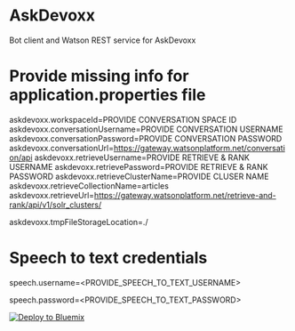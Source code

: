 # AskDevoxx
Bot client and Watson REST service for AskDevoxx

# Provide missing info for application.properties file 

askdevoxx.workspaceId=PROVIDE CONVERSATION SPACE ID
askdevoxx.conversationUsername=PROVIDE CONVERSATION USERNAME
askdevoxx.conversationPassword=PROVIDE CONVERSATION PASSWORD
askdevoxx.conversationUrl=https://gateway.watsonplatform.net/conversation/api
askdevoxx.retrieveUsername=PROVIDE RETRIEVE & RANK USERNAME
askdevoxx.retrievePassword=PROVIDE RETRIEVE & RANK PASSWORD
askdevoxx.retrieveClusterName=PROVIDE CLUSER NAME
askdevoxx.retrieveCollectionName=articles
askdevoxx.retrieveUrl=https://gateway.watsonplatform.net/retrieve-and-rank/api/v1/solr_clusters/

askdevoxx.tmpFileStorageLocation=./

# Speech to text credentials

speech.username=<PROVIDE_SPEECH_TO_TEXT_USERNAME>

speech.password=<PROVIDE_SPEECH_TO_TEXT_PASSWORD>

[![Deploy to Bluemix](https://bluemix.net/deploy/button.png)](https://bluemix.net/deploy?repository=https://github.com/devoxx/AskDevoxx)

